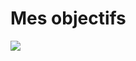 # Mes objectifs

 <img  class="h-90 w-150 m-auto" src='https://media.giphy.com/media/5f6MvgKrKVb9IRfj8s/giphy.gif?cid=790b7611sljauwo1boujx3i8w6zkh566f7kmgb3fn1t68uti&ep=v1_gifs_search&rid=giphy.gif&ct=g'/> 

